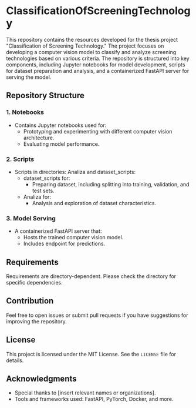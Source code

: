# ClassificationOfScreeningTechnology

This repository contains the resources developed for the thesis project "Classification of Screening Technology." 
The project focuses on developing a computer vision model to classify and analyze screening technologies based on various criteria. 
The repository is structured into key components, including Jupyter notebooks for model development, scripts for dataset preparation and analysis, and a containerized FastAPI server for serving the model.

## Repository Structure

### 1. **Notebooks**
- Contains Jupyter notebooks used for:
  - Prototyping and experimenting with different computer vision architecture.
  - Evaluating model performance.

### 2. **Scripts**
- Scripts in directories: Analiza and dataset_scripts:
    -  dataset_scripts for:
        - Preparing dataset, including splitting into training, validation, and test sets.
    - Analiza for:
        - Analysis and exploration of dataset characteristics.

### 3. **Model Serving**
- A containerized FastAPI server that:
  - Hosts the trained computer vision model.
  - Includes endpoint for predictions.
 
    
## Requirements
  Requirements are directory-dependent. Please check the directory for specific dependencies.

## Contribution
Feel free to open issues or submit pull requests if you have suggestions for improving the repository.

## License
This project is licensed under the MIT License. See the `LICENSE` file for details.

## Acknowledgments
- Special thanks to [insert relevant names or organizations].
- Tools and frameworks used: FastAPI, PyTorch, Docker, and more.

